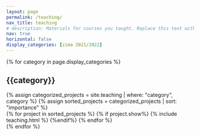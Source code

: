 ```yaml
---
layout: page
permalink: /teaching/
nav_title: teaching
# description: Materials for courses you taught. Replace this text with your description.
nav: true
horizontal: false
display_categories: [zima 2021/2022]
---
```


<!-- For now, this page is assumed to be a static description of your courses. You can convert it to a collection similar to `_projects/` so that you can have a dedicated page for each course.

Organize your courses by years, topics, or universities, however you like! -->

<div class="projects">
 {% for category in page.display_categories %}
      <h2 class="category">{{category}}</h2>
      {% assign categorized_projects = site.teaching | where: "category", category %}
      {% assign sorted_projects = categorized_projects | sort: "importance" %}
      <!-- Generate cards for each project -->
        <div class="container">
          <div class="row row-cols-1">
          {% for project in sorted_projects %}
            {% if project.show%}
                {% include teaching.html %}
            {%endif%}
          {% endfor %}
          </div>
        </div>
    {% endfor %}
</div>